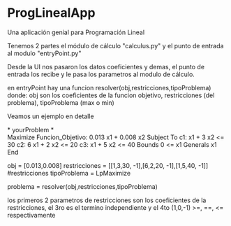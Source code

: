 # ProgLinealApp
Una aplicación genial para Programación Lineal

Tenemos 2 partes el módulo de cálculo "calculus.py" y el punto de entrada al modulo "entryPoint.py"

Desde la UI nos pasaron los datos coeficientes y demas, el punto de entrada los recibe y le pasa los parametros al modulo de cálculo.

en entryPoint hay una funcion resolver(obj,restricciones,tipoProblema) 
donde: obj son los coeficientes de la funcion objetivo, restricciones (del problema), tipoProblema (max o min)

Veamos un ejemplo en detalle

\* yourProblem *\
Maximize
Funcion_Objetivo: 0.013 x1 + 0.008 x2
Subject To
c1: x1 + 3 x2 <= 30
c2: 6 x1 + 2 x2 <= 20
c3: x1 + 5 x2 <= 40
Bounds
0 <= x1
Generals
x1
End


obj = [0.013,0.008]
restricciones = [[1,3,30, -1],[6,2,20, -1],[1,5,40, -1]] #restricciones
tipoProblema = LpMaximize

problema = resolver(obj,restricciones,tipoProblema)


los primeros 2 parametros de restricciones son los coeficientes de la restricciones, 
el 3ro es el termino independiente y 
el 4to (1,0,-1) >=, ==, <= respectivamente

